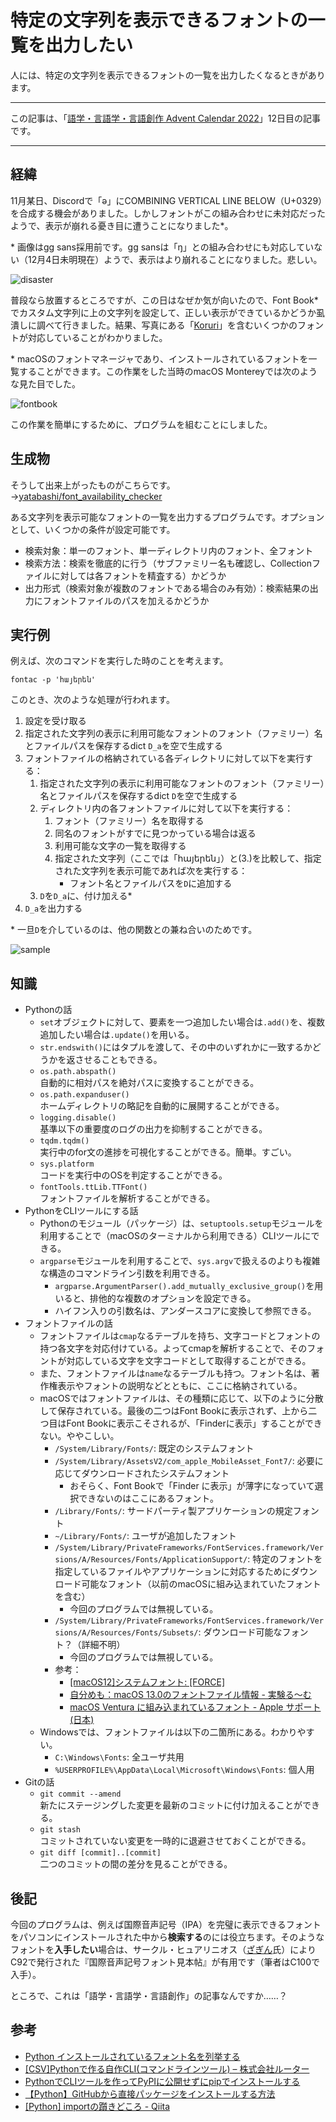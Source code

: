 <!-- 注意：
* .ttcはfontNumber=0にしか対応していない
* macOSで、ディレクトリ内に存在するがFontBookに現れない（インストールされていない？）フォントがある
* GitHubで見るREADMEを書く
    * 多言語対応
* git commitを追加する
-->

# 特定の文字列を表示できるフォントの一覧を出力したい
人には、特定の文字列を表示できるフォントの一覧を出力したくなるときがあります。

***

この記事は、「[語学・言語学・言語創作 Advent Calendar 2022](https://adventar.org/calendars/7668)」12日目の記事です。

***


## 経緯
11月某日、Discordで「ə」にCOMBINING VERTICAL LINE BELOW（U+0329）を合成する機会がありました。しかしフォントがこの組み合わせに未対応だったようで、表示が崩れる憂き目に遭うことになりました*。

\* 画像はgg sans採用前です。gg sansは「ŋ」との組み合わせにも対応していない（12月4日未明現在）ようで、表示はより崩れることになりました。悲しい。

![disaster](./res/fontac/disaster.png)

普段なら放置するところですが、この日はなぜか気が向いたので、Font Book*でカスタム文字列に上の文字列を設定して、正しい表示ができているかどうか虱潰しに調べて行きました。結果、写真にある「[Koruri](https://koruri.github.io/)」を含むいくつかのフォントが対応していることがわかりました。

\* macOSのフォントマネージャであり、インストールされているフォントを一覧することができます。この作業をした当時のmacOS Montereyでは次のような見た目でした。

![fontbook](./res/fontac/fontbook.png)

この作業を簡単にするために、プログラムを組むことにしました。


## 生成物
そうして出来上がったものがこちらです。  
→[yatabashi/font_availability_checker](https://github.com/yatabashi/font_availability_checker)  

ある文字列を表示可能なフォントの一覧を出力するプログラムです。オプションとして、いくつかの条件が設定可能です。
* 検索対象：単一のフォント、単一ディレクトリ内のフォント、全フォント
* 検索方法：検索を徹底的に行う（サブファミリー名も確認し、Collectionファイルに対しては各フォントを精査する）かどうか
* 出力形式（検索対象が複数のフォントである場合のみ有効）：検索結果の出力にフォントファイルのパスを加えるかどうか


## 実行例
例えば、次のコマンドを実行した時のことを考えます。
```
fontac -p 'հայերեն'
```

このとき、次のような処理が行われます。

1. 設定を受け取る
1. 指定された文字列の表示に利用可能なフォントのフォント（ファミリー）名とファイルパスを保存するdict `D_a`を空で生成する
1. フォントファイルの格納されている各ディレクトリに対して以下を実行する：
    1. 指定された文字列の表示に利用可能なフォントのフォント（ファミリー）名とファイルパスを保存するdict `D`を空で生成する
    1. ディレクトリ内の各フォントファイルに対して以下を実行する：
        1. フォント（ファミリー）名を取得する
        1. 同名のフォントがすでに見つかっている場合は返る
        1. 利用可能な文字の一覧を取得する
        1. 指定された文字列（ここでは「հայերեն」）と(3.)を比較して、指定された文字列を表示可能であれば次を実行する：
            * フォント名とファイルパスを`D`に追加する
    1. `D`を`D_a`に、付け加える*
1. `D_a`を出力する

\* 一旦`D`を介しているのは、他の関数との兼ね合いのためです。

![sample](./res/fontac/sample.png)

## 知識
* Pythonの話
    * `set`オブジェクトに対して、要素を一つ追加したい場合は`.add()`を、複数追加したい場合は`.update()`を用いる。
    * `str.endswith()`にはタプルを渡して、その中のいずれかに一致するかどうかを返させることもできる。
    * `os.path.abspath()`  
        自動的に相対パスを絶対パスに変換することができる。
    * `os.path.expanduser()`  
        ホームディレクトリの略記を自動的に展開することができる。
    * `logging.disable()`  
        基準以下の重要度のログの出力を抑制することができる。
    * `tqdm.tqdm()`  
        実行中のfor文の進捗を可視化することができる。簡単。すごい。
    * `sys.platform`  
        コードを実行中のOSを判定することができる。
    * `fontTools.ttLib.TTFont()`  
        フォントファイルを解析することができる。
* PythonをCLIツールにする話
    * Pythonのモジュール（パッケージ）は、`setuptools.setup`モジュールを利用することで（macOSのターミナルから利用できる）CLIツールにできる。
    * `argparse`モジュールを利用することで、`sys.argv`で扱えるのよりも複雑な構造のコマンドライン引数を利用できる。
        * `argparse.ArgumentParser().add_mutually_exclusive_group()`を用いると、排他的な複数のオプションを設定できる。
        * ハイフン入りの引数名は、アンダースコアに変換して参照できる。
* フォントファイルの話
    * フォントファイルは`cmap`なるテーブルを持ち、文字コードとフォントの持つ各文字を対応付けている。よってcmapを解析することで、そのフォントが対応している文字を文字コードとして取得することができる。
    * また、フォントファイルは`name`なるテーブルも持つ。フォント名は、著作権表示やフォントの説明などとともに、ここに格納されている。
    * macOSではフォントファイルは、その種類に応じて、以下のように分散して保存されている。最後の二つはFont Bookに表示されず、上から二つ目はFont Bookに表示こそされるが、「Finderに表示」することができない。ややこしい。
        * `/System/Library/Fonts/`: 既定のシステムフォント
        * `/System/Library/AssetsV2/com_apple_MobileAsset_Font7/`: 必要に応じてダウンロードされたシステムフォント
            * おそらく、Font Bookで「Finder に表示」が薄字になっていて選択できないのはここにあるフォント。
        * `/Library/Fonts/`: サードパーティ製アプリケーションの規定フォント
        * `~/Library/Fonts/`: ユーザが追加したフォント
        * `/System/Library/PrivateFrameworks/FontServices.framework/Versions/A/Resources/Fonts/ApplicationSupport/`: 特定のフォントを指定しているファイルやアプリケーションに対応するためにダウンロード可能なフォント（以前のmacOSに組み込まれていたフォントを含む）
            * 今回のプログラムでは無視している。
        * `/System/Library/PrivateFrameworks/FontServices.framework/Versions/A/Resources/Fonts/Subsets/`: ダウンロード可能なフォント？（詳細不明）
            * 今回のプログラムでは無視している。
        * 参考：
            * [[macOS12]システムフォント: [FORCE]](https://force4u.cocolog-nifty.com/skywalker/2021/10/post-110ae6.html)
            * [自分めも：macOS 13.0のフォントファイル情報 - 実験る～む](https://dslabo.blog.fc2.com/blog-entry-2451.html)
            * [macOS Ventura に組み込まれているフォント - Apple サポート (日本)](https://support.apple.com/ja-jp/HT213266)
    * Windowsでは、フォントファイルは以下の二箇所にある。わかりやすい。
        * `C:\Windows\Fonts`: 全ユーザ共用
        * `%USERPROFILE%\AppData\Local\Microsoft\Windows\Fonts`: 個人用
* Gitの話
    * `git commit --amend`  
        新たにステージングした変更を最新のコミットに付け加えることができる。
    * `git stash`  
        コミットされていない変更を一時的に退避させておくことができる。
    * `git diff [commit]..[commit]`  
        二つのコミットの間の差分を見ることができる。


## 後記
今回のプログラムは、例えば国際音声記号（IPA）を完璧に表示できるフォントをパソコンにインストールされた中から**検索する**のには役立ちます。そのようなフォントを**入手したい**場合は、サークル・ヒュアリニオス（[ざぎん](https://twitter.com/na4zagin3)氏）によりC92で発行された『国際音声記号フォント見本帖』が有用です（筆者はC100で入手）。

ところで、これは「語学・言語学・言語創作」の記事なんですか……？

## 参考
* [Python インストールされているフォント名を列挙する](https://www.umayadia.com/pysample/sample0300/Sample338EnumFonts.htm)
* [[CSV]Pythonで作る自作CLI(コマンドラインツール) – 株式会社ルーター](https://rooter.jp/data-format/my-csv-tool-by-python/)
* [PythonでCLIツールを作ってPyPIに公開せずにpipでインストールする](https://zenn.dev/d_forest/articles/b8358c56725e51da43d9)
* [【Python】GitHubから直接パッケージをインストールする方法](https://it-syoya-engineer.com/python-github-package-install/)
* [[Python] importの躓きどころ - Qiita](https://qiita.com/ysk24ok/items/2711295d83218c699276)
